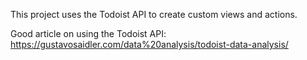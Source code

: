 This project uses the Todoist API to create custom views and actions.

Good article on using the Todoist API:
https://gustavosaidler.com/data%20analysis/todoist-data-analysis/

